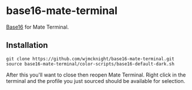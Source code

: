 # base16-mate-terminal
[Base16](https://github.com/chriskempson/base16) for Mate Terminal.

## Installation

```
git clone https://github.com/wjmcknight/base16-mate-terminal.git
source base16-mate-terminal/color-scripts/base16-default-dark.sh
```

After this you'll want to close then reopen Mate Terminal. Right click in the
terminal and the profile you just sourced should be available for selection.
